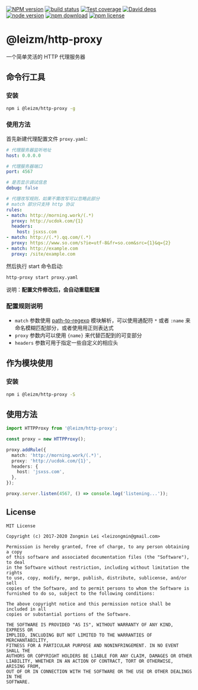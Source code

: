 [![NPM version][npm-image]][npm-url]
[![build status][travis-image]][travis-url]
[![Test coverage][coveralls-image]][coveralls-url]
[![David deps][david-image]][david-url]
[![node version][node-image]][node-url]
[![npm download][download-image]][download-url]
[![npm license][license-image]][download-url]

[npm-image]: https://img.shields.io/npm/v/@leizm/http-proxy.svg?style=flat-square
[npm-url]: https://npmjs.org/package/@leizm/http-proxy
[travis-image]: https://img.shields.io/travis/leizongmin/leizm-http-proxy.svg?style=flat-square
[travis-url]: https://travis-ci.org/leizongmin/leizm-http-proxy
[coveralls-image]: https://img.shields.io/coveralls/leizongmin/leizm-http-proxy.svg?style=flat-square
[coveralls-url]: https://coveralls.io/r/leizongmin/leizm-http-proxy?branch=master
[david-image]: https://img.shields.io/david/leizongmin/leizm-http-proxy.svg?style=flat-square
[david-url]: https://david-dm.org/leizongmin/leizm-http-proxy
[node-image]: https://img.shields.io/badge/node.js-%3E=_8.0-green.svg?style=flat-square
[node-url]: http://nodejs.org/download/
[download-image]: https://img.shields.io/npm/dm/@leizm/http-proxy.svg?style=flat-square
[download-url]: https://npmjs.org/package/@leizm/http-proxy
[license-image]: https://img.shields.io/npm/l/@leizm/http-proxy.svg

# @leizm/http-proxy

一个简单灵活的 HTTP 代理服务器

## 命令行工具

### 安装

```bash
npm i @leizm/http-proxy -g
```

### 使用方法

首先新建代理配置文件 `proxy.yaml`:

```yaml
# 代理服务器监听地址
host: 0.0.0.0

# 代理服务器端口
port: 4567

# 是否显示调试信息
debug: false

# 代理改写规则，如果不需改写可以忽略此部分
# match 部分只支持 http 协议
rules:
- match: http://morning.work/(.*)
  proxy: http://ucdok.com/{1}
  headers:
    host: jsxss.com
- match: http://(.*).qq.com/(.*)
  proxy: https://www.so.com/s?ie=utf-8&fr=so.com&src={1}&q={2}
- match: http://example.com
  proxy: /site/example.com
```

然后执行 start 命令启动:

```bash
http-proxy start proxy.yaml
```

说明：**配置文件修改后，会自动重载配置**

### 配置规则说明

* `match` 参数使用 [path-to-regexp](https://www.npmjs.com/package/path-to-regexp) 模块解析，可以使用通配符
`*` 或者 `:name` 来命名模糊匹配部分，或者使用用正则表达式
* `proxy` 参数内可以使用 `{name}` 来代替匹配到的可变部分
* `headers` 参数可用于指定一些自定义的相应头

## 作为模块使用

### 安装

```bash
npm i @leizm/http-proxy -S
```

## 使用方法

```typescript
import HTTPProxy from '@leizm/http-proxy';

const proxy = new HTTPProxy();

proxy.addRule({
  match: 'http://morning.work/(.*)',
  proxy: 'http://ucdok.com/{1}',
  headers: {
    host: 'jsxss.com',
  },
});

proxy.server.listen(4567, () => console.log('listening...'));
```

## License

```text
MIT License

Copyright (c) 2017-2020 Zongmin Lei <leizongmin@gmail.com>

Permission is hereby granted, free of charge, to any person obtaining a copy
of this software and associated documentation files (the "Software"), to deal
in the Software without restriction, including without limitation the rights
to use, copy, modify, merge, publish, distribute, sublicense, and/or sell
copies of the Software, and to permit persons to whom the Software is
furnished to do so, subject to the following conditions:

The above copyright notice and this permission notice shall be included in all
copies or substantial portions of the Software.

THE SOFTWARE IS PROVIDED "AS IS", WITHOUT WARRANTY OF ANY KIND, EXPRESS OR
IMPLIED, INCLUDING BUT NOT LIMITED TO THE WARRANTIES OF MERCHANTABILITY,
FITNESS FOR A PARTICULAR PURPOSE AND NONINFRINGEMENT. IN NO EVENT SHALL THE
AUTHORS OR COPYRIGHT HOLDERS BE LIABLE FOR ANY CLAIM, DAMAGES OR OTHER
LIABILITY, WHETHER IN AN ACTION OF CONTRACT, TORT OR OTHERWISE, ARISING FROM,
OUT OF OR IN CONNECTION WITH THE SOFTWARE OR THE USE OR OTHER DEALINGS IN THE
SOFTWARE.
```
